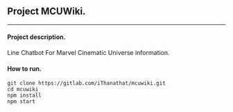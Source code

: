 ## Project MCUWiki.
---

#### Project description.
  Line Chatbot For Marvel Cinematic Universe information.

#### How to run.

```
git clone https://gitlab.com/iThanathat/mcuwiki.git
cd mcuwiki
npm install
npm start
```